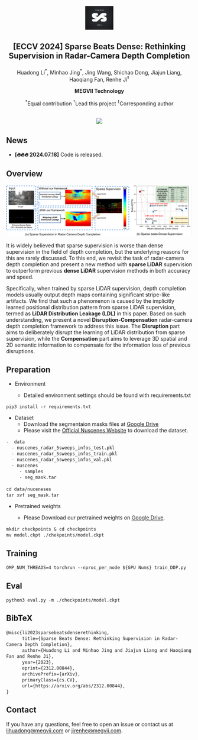 <div  align=center><img src="./assets/logo.png" width="15%"></div>


## <p align=center>[ECCV 2024] Sparse Beats Dense: Rethinking Supervision in Radar-Camera Depth Completion</p>

<p align=center>Huadong Li<sup>*</sup>, Minhao Jing<sup>*</sup>, Jing Wang, Shichao Dong, Jiajun Liang, Haoqiang Fan, Renhe Ji<sup>‡</sup> </p>

**<p align=center>MEGVII Technology</p>**

  <p align=center><sup>*</sup>Equal contribution  <sup>†</sup>Lead this project <sup>‡</sup>Corresponding author</p>


  <div align="center">
  <br>
  <a href='https://arxiv.org/abs/2312.00844'><img src='https://img.shields.io/badge/Paper-Arxiv-red'></a>
  <!-- <a href='https://megactor.github.io/'><img src='https://img.shields.io/badge/Project-Page-Green'></a>
  <a href='https://f4c5-58-240-80-18.ngrok-free.app/'><img src='https://img.shields.io/badge/DEMO-RUNNING-<COLOR>.svg'></a>
  <a href='https://openbayes.com/console/public/tutorials/3IphFlojVlO'><img src='https://img.shields.io/badge/CONTAINER-OpenBayes-blue.svg'></a> -->
  <br>
</div>

## News

- **[🔥🔥🔥 2024.07.18]** Code is released.

## Overview

  ![Model](./assets/intro.png)

It is widely believed that sparse supervision is worse than dense supervision in the field of depth completion, but the underlying reasons for this are rarely discussed.
To this end, we revisit the task of radar-camera depth completion and present a new method with **sparse LiDAR** supervision to outperform previous **dense LiDAR** supervision methods in both accuracy and speed.

Specifically, when trained by sparse LiDAR supervision, depth completion models usually output depth maps containing significant stripe-like artifacts.
We find that such a phenomenon is caused by the implicitly learned positional distribution pattern from sparse LiDAR supervision, termed as **LiDAR Distribution Leakage (LDL)** in this paper.
Based on such understanding, we present a novel **Disruption-Compensation** radar-camera depth completion framework to address this issue.
The **Disruption** part aims to deliberately disrupt the learning of LiDAR distribution from sparse supervision, while the **Compensation** part aims to leverage 3D spatial and 2D semantic information to compensate for the information loss of previous disruptions.

<!-- By reducing the LDL, we first present the depth completion model trained by sparse supervision. -->
<!-- 
Extensive experimental results demonstrate that by reducing the impact of LDL, our framework with **sparse supervision** outperforms the state-of-the-art **dense supervision** methods with **11.6%** improvement in Mean Absolute Error (MAE) and **1.6** speedup in Frame Per Second (FPS). -->


## Preparation

* Environment

   * Detailed environment settings should be found with requirements.txt

```
pip3 install -r requirements.txt
```

* Dataset
   * Download the segmentaion masks files at [Google Drive](https://drive.google.com/drive/folders/1t6x9UEzbxejbac0dFT1CQSoVhzeEhIC4?usp=sharing)
   * Please visit the [Official Nuscenes Website](https://www.nuscenes.org/nuscenes) to download the dataset.
   
```
-  data
  - nuscenes_radar_5sweeps_infos_test.pkl
  - nuscenes_radar_5sweeps_infos_train.pkl
  - nuscenes_radar_5sweeps_infos_val.pkl
  - nuscenes
     - samples
     - seg_mask.tar

cd data/nuceneses
tar xvf seg_mask.tar
```

* Pretrained weights

   * Please Download our pretrained weights on [Google Drive](https://drive.google.com/drive/folders/1JgwLZ2ALgpJ9OSgpRBuKjAOvUVTRUo-q?usp=sharing).

```
mkdir checkpoints & cd checkpoints
mv model.ckpt ./chekpoints/model.ckpt
```

## Training
 
```
OMP_NUM_THREADS=4 torchrun --nproc_per_node ${GPU Nums} train_DDP.py
```


## Eval

```
python3 eval.py -m ./checkpoints/model.ckpt
```


## BibTeX
```
@misc{li2023sparsebeatsdenserethinking,
      title={Sparse Beats Dense: Rethinking Supervision in Radar-Camera Depth Completion}, 
      author={Huadong Li and Minhao Jing and Jiajun Liang and Haoqiang Fan and Renhe Ji},
      year={2023},
      eprint={2312.00844},
      archivePrefix={arXiv},
      primaryClass={cs.CV},
      url={https://arxiv.org/abs/2312.00844}, 
}
```

## Contact
If you have any questions, feel free to open an issue or contact us at lihuadong@megvii.com or jirenhe@megvii.com.
